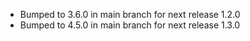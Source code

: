 - Bumped to 3.6.0 in main branch for next release 1.2.0
- Bumped to 4.5.0 in main branch for next release 1.3.0
